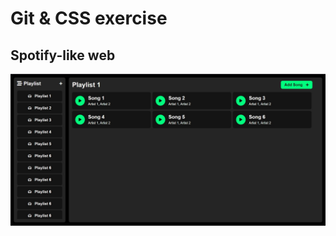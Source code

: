 # Git & CSS exercise

## Spotify-like web

<p align="center">
  <img src="./screenshot.jpg" width="700px">
</p>
